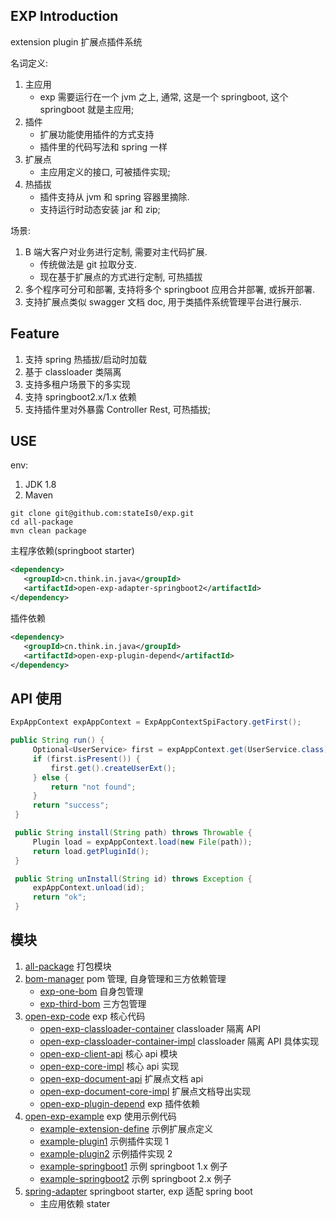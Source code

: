 ## EXP Introduction

extension plugin 扩展点插件系统

名词定义:
1. 主应用
   - exp 需要运行在一个 jvm 之上, 通常, 这是一个 springboot, 这个 springboot 就是主应用;
2. 插件
   - 扩展功能使用插件的方式支持
   - 插件里的代码写法和 spring 一样
3. 扩展点
   - 主应用定义的接口, 可被插件实现;
4. 热插拔
   - 插件支持从 jvm 和 spring 容器里摘除. 
   - 支持运行时动态安装 jar 和 zip;

场景:
1. B 端大客户对业务进行定制, 需要对主代码扩展. 
   - 传统做法是 git 拉取分支.
   - 现在基于扩展点的方式进行定制, 可热插拔
2. 多个程序可分可和部署, 支持将多个 springboot 应用合并部署, 或拆开部署.
3. 支持扩展点类似 swagger 文档 doc, 用于类插件系统管理平台进行展示.

## Feature

1. 支持 spring 热插拔/启动时加载
2. 基于 classloader 类隔离
3. 支持多租户场景下的多实现
4. 支持 springboot2.x/1.x 依赖
5. 支持插件里对外暴露 Controller Rest, 可热插拔;


## USE

env: 

1. JDK 1.8
2. Maven

```shell
git clone git@github.com:stateIs0/exp.git
cd all-package
mvn clean package
```


主程序依赖(springboot starter)
```xml
<dependency>
   <groupId>cn.think.in.java</groupId>
   <artifactId>open-exp-adapter-springboot2</artifactId>
</dependency>
```

插件依赖
```xml
<dependency>
   <groupId>cn.think.in.java</groupId>
   <artifactId>open-exp-plugin-depend</artifactId>
</dependency>
```


## API 使用
```java
ExpAppContext expAppContext = ExpAppContextSpiFactory.getFirst();

public String run() {
     Optional<UserService> first = expAppContext.get(UserService.class).stream().findFirst();
     if (first.isPresent()) {
         first.get().createUserExt();
     } else {
         return "not found";
     }
     return "success";
 }

 public String install(String path) throws Throwable {
     Plugin load = expAppContext.load(new File(path));
     return load.getPluginId();
 }

 public String unInstall(String id) throws Exception {
     expAppContext.unload(id);
     return "ok";
 }
```

## 模块
1. [all-package](all-package) 打包模块
2. [bom-manager](bom-manager) pom 管理, 自身管理和三方依赖管理
   - [exp-one-bom](bom-manager%2Fexp-one-bom) 自身包管理
   - [exp-third-bom](bom-manager%2Fexp-third-bom) 三方包管理
3. [open-exp-code](open-exp-code) exp 核心代码
   - [open-exp-classloader-container](open-exp-code%2Fopen-exp-classloader-container) classloader 隔离 API
   - [open-exp-classloader-container-impl](open-exp-code%2Fopen-exp-classloader-container-impl) classloader 隔离 API 具体实现
   - [open-exp-client-api](open-exp-code%2Fopen-exp-client-api) 核心 api 模块
   - [open-exp-core-impl](open-exp-code%2Fopen-exp-core-impl) 核心 api 实现
   - [open-exp-document-api](open-exp-code%2Fopen-exp-document-api) 扩展点文档 api
   - [open-exp-document-core-impl](open-exp-code%2Fopen-exp-document-core-impl) 扩展点文档导出实现
   - [open-exp-plugin-depend](open-exp-code%2Fopen-exp-plugin-depend) exp 插件依赖
4. [open-exp-example](open-exp-example) exp 使用示例代码
   - [example-extension-define](open-exp-example%2Fexample-extension-define) 示例扩展点定义
   - [example-plugin1](open-exp-example%2Fexample-plugin1) 示例插件实现 1
   - [example-plugin2](open-exp-example%2Fexample-plugin2) 示例插件实现 2
   - [example-springboot1](open-exp-example%2Fexample-springboot1) 示例 springboot 1.x 例子
   - [example-springboot2](open-exp-example%2Fexample-springboot2) 示例 springboot 2.x 例子
5. [spring-adapter](spring-adapter) springboot starter, exp 适配 spring boot
   - 主应用依赖 stater